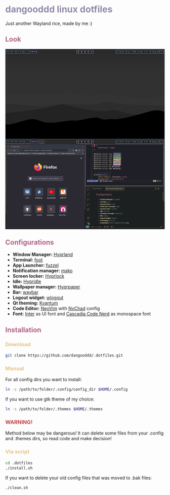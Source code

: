 # <span style="color:#938aa9">dangooddd linux dotfiles</span>
Just another Wayland rice, made by me :)

## <span style="color:#b16286">Look</span>

<img align="center" src="./screenshots/look.png">

## <span style="color:#b16286">Configurations</span> 
* **Window Manager:** [Hyprland](https://github.com/hyprwm/Hyprland)
* **Terminal:** [foot](https://codeberg.org/dnkl/foot)
* **App Launcher:** [fuzzel](https://codeberg.org/dnkl/fuzzel)
* **Notification manager:** [mako](https://github.com/emersion/mako)
* **Screen locker:** [Hyprlock](https://github.com/hyprwm/hyprlock)
* **Idle:** [Hypridle](https://github.com/hyprwm/hypridle)
* **Wallpaper manager:** [Hyprpaper](https://github.com/hyprwm/hyprpaper)
* **Bar:** [waybar](https://github.com/Alexays/Waybar)
* **Logout widget:** [wlogout](https://github.com/ArtsyMacaw/wlogout)
* **Qt theming:** [Kvantum](https://github.com/tsujan/Kvantum/tree/master/Kvantum)
* **Code Editor:** [NeoVim](https://github.com/neovim/neovim) with [NvChad](https://github.com/NvChad/NvChad) config
* **Font:** [Inter](https://github.com/rsms/inter) as UI font and [Cascadia Code Nerd](https://github.com/microsoft/cascadia-code) as monospace font

## <span style="color:#b16286">Installation</span>

### <span style="color:#e6c384">Download</span>
```bash
git clone https://github.com/dangooddd/.dotfiles.git
```

### <span style="color:#e6c384">Manual</span>
For all config dirs you want to install:
```bash
ln -s /path/to/folder/.config/config_dir $HOME/.config 
```
If you want to use gtk theme of my choice:
```bash
ln -s /path/to/folder/.themes $HOME/.themes
```

### <span style="color:#c34043">WARNING!</span>
Method below may be dangerous! It can delete some files from your .config and .themes dirs, so read code and make decision!

### <span style="color:#e6c384">Via script</span>
```bash
cd .dotfiles
./install.sh
```

If you want to delete your old config files that was moved to .bak files:
```bash
./clean.sh
```

